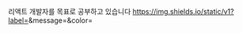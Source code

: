 리액트 개발자를 목표로 공부하고 있습니다
https://img.shields.io/static/v1?label=<LABEL>&message=<MESSAGE>&color=<COLOR>
